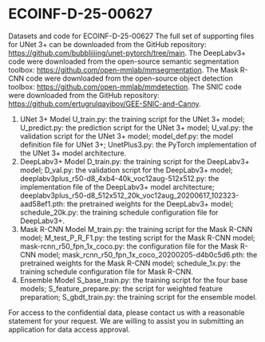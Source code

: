 # ECOINF-D-25-00627
Datasets and code for ECOINF-D-25-00627
The full set of supporting files for UNet 3+ can be downloaded from the GitHub repository: https://github.com/bubbliiiing/unet-pytorch/tree/main.
The DeepLabv3+ code were downloaded from the open-source semantic segmentation toolbox: https://github.com/open-mmlab/mmsegmentation.
The Mask R-CNN code were downloaded from the open-source object detection toolbox: https://github.com/open-mmlab/mmdetection.
The SNIC code were downloaded from the GitHub repository: https://github.com/ertugrulqayibov/GEE-SNIC-and-Canny.

1. UNet 3+ Model
U_train.py: the training script for the UNet 3+ model;
U_predict.py: the prediction script for the UNet 3+ model;
U_val.py: the validation script for the UNet 3+ model;
model_def.py: the model definition file for UNet 3+;
UnetPlus3.py: the PyTorch implementation of the UNet 3+ model architecture.
2. DeepLabv3+ Model
D_train.py: the training script for the DeepLabv3+ model;
D_val.py: the validation script for the DeepLabv3+ model;
deeplabv3plus_r50-d8_4xb4-40k_voc12aug-512x512.py: the implementation file of the DeepLabv3+ model architecture;
deeplabv3plus_r50-d8_512x512_20k_voc12aug_20200617_102323-aad58ef1.pth: the pretrained weights for the DeepLabv3+ model;
schedule_20k.py: the training schedule configuration file for DeepLabv3+.
3. Mask R-CNN Model
M_train.py: the training script for the Mask R-CNN model;
M_test_P_R_F1.py: the testing script for the Mask R-CNN model;
mask-rcnn_r50_fpn_1x_coco.py: the configuration file for the Mask R-CNN model;
mask_rcnn_r50_fpn_1x_coco_20200205-d4b0c5d6.pth: the pretrained weights for the Mask R-CNN model;
schedule_1x.py: the training schedule configuration file for Mask R-CNN.
4. Ensemble Model
S_base_train.py: the training script for the four base models;
S_feature_prepare.py: the script for weighted feature preparation;
S_gbdt_train.py: the training script for the ensemble model.

For access to the confidential data, please contact us with a reasonable statement for your request. We are willing to assist you in submitting an application for data access approval.
